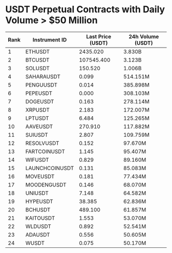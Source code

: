 # USDT Perpetual Contracts with Daily Volume > $50 Million

| Rank | Instrument ID | Last Price (USDT) | 24h Volume (USDT) |
|------|---------------|-------------------|-------------------|
| 1 | ETHUSDT | 2435.020 | 3.830B |
| 2 | BTCUSDT | 107545.400 | 3.123B |
| 3 | SOLUSDT | 150.520 | 1.006B |
| 4 | SAHARAUSDT | 0.099 | 514.151M |
| 5 | PENGUUSDT | 0.014 | 385.898M |
| 6 | PEPEUSDT | 0.000 | 308.103M |
| 7 | DOGEUSDT | 0.163 | 278.114M |
| 8 | XRPUSDT | 2.183 | 172.007M |
| 9 | LPTUSDT | 6.484 | 125.265M |
| 10 | AAVEUSDT | 270.910 | 117.882M |
| 11 | SUIUSDT | 2.807 | 109.759M |
| 12 | RESOLVUSDT | 0.152 | 97.670M |
| 13 | FARTCOINUSDT | 1.145 | 95.407M |
| 14 | WIFUSDT | 0.829 | 89.160M |
| 15 | LAUNCHCOINUSDT | 0.131 | 85.083M |
| 16 | MOVEUSDT | 0.181 | 77.434M |
| 17 | MOODENGUSDT | 0.146 | 68.070M |
| 18 | UNIUSDT | 7.148 | 64.582M |
| 19 | HYPEUSDT | 38.385 | 62.836M |
| 20 | BCHUSDT | 489.100 | 61.857M |
| 21 | KAITOUSDT | 1.553 | 53.070M |
| 22 | WLDUSDT | 0.892 | 52.541M |
| 23 | ADAUSDT | 0.556 | 50.605M |
| 24 | WUSDT | 0.075 | 50.170M |
